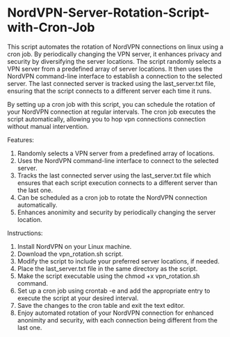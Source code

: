 # NordVPN-Server-Rotation-Script-with-Cron-Job
This script automates the rotation of NordVPN connections on linux using a cron job. By periodically changing the VPN server, it enhances privacy and security by diversifying the server locations.
The script randomly selects a VPN server from a predefined array of server locations. It then uses the NordVPN command-line interface to establish a connection to the selected server. The last connected server is tracked using the last_server.txt file, ensuring that the script connects to a different server each time it runs.

By setting up a cron job with this script, you can schedule the rotation of your NordVPN connection at regular intervals. The cron job executes the script automatically, allowing you to hop vpn connections connection without manual intervention.

Features:
1. Randomly selects a VPN server from a predefined array of locations.
2. Uses the NordVPN command-line interface to connect to the selected server.
3. Tracks the last connected server using the last_server.txt file which ensures that each script execution connects to a different server than the last one.
4. Can be scheduled as a cron job to rotate the NordVPN connection automatically.
5. Enhances anonimity and security by periodically changing the server location.

Instructions:

1. Install NordVPN on your Linux machine.
2. Download the vpn_rotation.sh script.
3. Modify the script to include your preferred server locations, if needed.
4. Place the last_server.txt file in the same directory as the script.
5. Make the script executable using the chmod +x vpn_rotation.sh command.
6. Set up a cron job using crontab -e and add the appropriate entry to execute the script at your desired interval.
7. Save the changes to the cron table and exit the text editor.
8. Enjoy automated rotation of your NordVPN connection for enhanced anonimity and security, with each connection being different from the last one.

